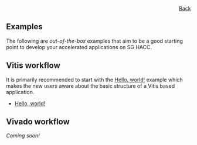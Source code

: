 <div id="readme" class="Box-body readme blob js-code-block-container">
<article class="markdown-body entry-content p-3 p-md-6" itemprop="text">
<p align="right">
<a href="https://github.com/fpgasystems/hacc/blob/main/README.md">Back</a>
</p>

# Examples

The following are *out-of-the-box* examples that aim to be a good starting point to develop your accelerated applications on SG HACC. 

## Vitis workflow
It is primarily recommended to start with the [Hello, world!](../docs/vocabulary.md#hello-world) example which makes the new users aware about the basic structure of a Vitis based application. 

* [Hello, world!](./hello_world/README.md)

## Vivado workflow
*Coming soon!*